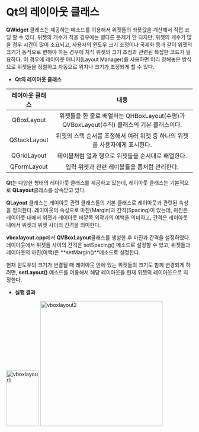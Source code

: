 # Qt의 레이아웃 클래스

**QWidget** 클래스는 제공하는 메소드를 이용해서 위젯들의 좌푯값을 계산해서 직접 코딩 할 수 있다. 위젯의 개수가 적을 경우에는 별다른 문제가 안 되지만, 위젯의 개수가 많을 경우 시간이 많이 소요되고, 사용자의 윈도우 크기 조정이나 국제화 등과 같이 위젯의 크기가 동적으로 변해야 하는 경우에 자식 위젯의 크기 조정과 관련된 복잡한 코드가 필요하다. 이 경우에 레이아웃 매니저(Layout Manager)를 사용하면 미리 정해놓은 방식으로 위젯들을 정렬하고 자동으로 위치나 크기가 조정되게 할 수 있다.

+ **Qt의 레이아웃 클래스**

|레이아웃 클래스| 내용 |
|:---:|:---:|
| QBoxLayout | 위젯들을 한 줄로 배열하는 QHBoxLayout(수평)과 QVBoxLayout(수직) 클래스의 기본 클래스이다.
| QStackLayout | 위젯의 스택 순서를 조정해서 여러 위젯 중 하나의 위젯을 사용자에게 표시한다.
| QGridLayout | 테이블처럼 열과 행으로 위젯들을 순서대로 배열한다.
| QFormLayout | 입력 위젯과 관련 레이블들을 폼처럼 관리한다.

**Qt**는 다양한 형태의 레이아웃 클래스를 제공하고 있는데, 레이아웃 클래스는 기본적으로 **QLayout**클래스를 상속받고 있다.

**QLayout** 클래스는 레이아웃 관련 클래스들의 기본 클래스로 레이아웃과 관련된 속성을 정의한다. 레이아웃의 속성으로 마진(Margin)과 간격(Spacing)이 있는데, 마진은 레이아웃 내에서 위젯과 레이아웃 바깥쪽 외곽과의 여백을 의미하고, 간격은 레이아웃 내에서 위젯과 위젯 사이의 간격을 의미한다.

**vboxlayout.cpp**에서 **QVBoxLayout**클래스를 생성한 후 마진과 간격을 설정하였다. 레이아웃에서 위젯들 사이의 간격은 setSpacing() 메소드로 설정할 수 있고, 위젯들과 레이아웃의 마진(여백)은 **setMargin()**메소드로 설정한다.

현재 윈도우의 크기가 변결될 때 레이아웃 안에 있는 위젯들의 크기도 함께 변경되게 하려면, **setLayout()** 메소드를 이용해서 해당 레이아웃을 현재 위젯의 레이아웃으로 지정한다.

+ **실행 결과**<br>
<img width="88" height="151" alt="vboxlayout1" src="https://github.com/user-attachments/assets/35fa0544-e994-4781-b61b-7d3bffdb6d3f" />
<img width="330" height="338" alt="vboxlayout2" src="https://github.com/user-attachments/assets/ecc2b64d-b3f1-4e1e-bab0-998ed96c253d" />
